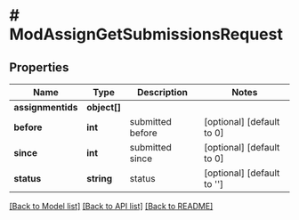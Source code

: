 # # ModAssignGetSubmissionsRequest

## Properties

Name | Type | Description | Notes
------------ | ------------- | ------------- | -------------
**assignmentids** | **object[]** |  |
**before** | **int** | submitted before | [optional] [default to 0]
**since** | **int** | submitted since | [optional] [default to 0]
**status** | **string** | status | [optional] [default to '']

[[Back to Model list]](../../README.md#models) [[Back to API list]](../../README.md#endpoints) [[Back to README]](../../README.md)

